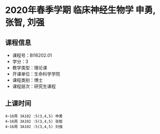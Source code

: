 # 2020年春季学期 临床神经生物学 申勇, 张智, 刘强






## 课程信息

- 课程号：BI16202.01
- 学分：3
- 教学类型：理论课
- 开课单位：生命科学学院
- 课程类别：博士
- 课程层次：研究生课程

## 上课时间

```
4~16周 3A102 :5(3,4,5) 申勇
4~16周 3A102 :5(3,4,5) 张智
4~16周 3A102 :5(3,4,5) 刘强
```

